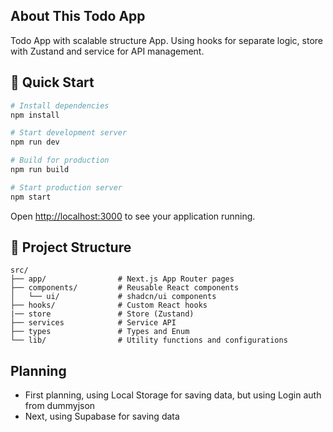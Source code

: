 ## About This Todo App
Todo App with scalable structure App. Using hooks for separate logic, store with Zustand and service for API management.

## 🚀 Quick Start

```bash
# Install dependencies
npm install

# Start development server
npm run dev

# Build for production
npm run build

# Start production server
npm start
```

Open [http://localhost:3000](http://localhost:3000) to see your application running.

## 📁 Project Structure

```
src/
├── app/                # Next.js App Router pages
├── components/         # Reusable React components
│   └── ui/             # shadcn/ui components
├── hooks/              # Custom React hooks
|── store               # Store (Zustand)
├── services            # Service API
├── types               # Types and Enum
└── lib/                # Utility functions and configurations
```

## Planning
- First planning, using Local Storage for saving data, but using Login auth from dummyjson
- Next, using Supabase for saving data
